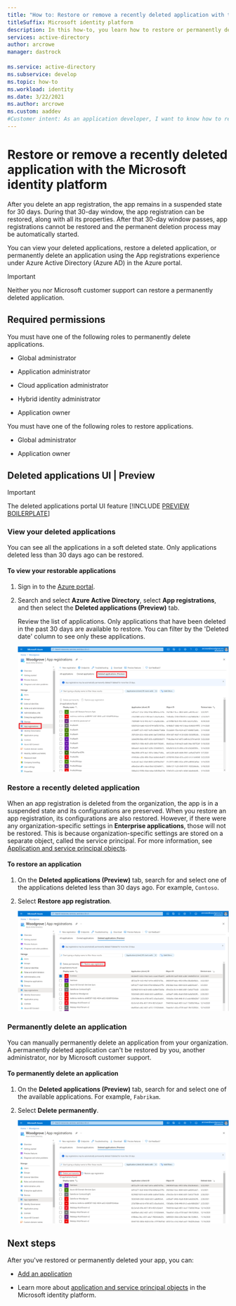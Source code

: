 ```yaml
---
title: "How to: Restore or remove a recently deleted application with the Microsoft identity platform | Azure"
titleSuffix: Microsoft identity platform
description: In this how-to, you learn how to restore or permanently delete a recently deleted application registered with the Microsoft identity platform.
services: active-directory
author: arcrowe
manager: dastrock

ms.service: active-directory
ms.subservice: develop
ms.topic: how-to
ms.workload: identity
ms.date: 3/22/2021
ms.author: arcrowe
ms.custom: aaddev
#Customer intent: As an application developer, I want to know how to restore or permanently delete my recently deleted application from the Microsoft identity platform.
---
```


# Restore or remove a recently deleted application with the Microsoft identity platform
After you delete an app registration, the app remains in a suspended state for 30 days. During that 30-day window, the app registration can be restored, along with all its properties. After that 30-day window passes, app registrations cannot be restored and the permanent deletion process may be automatically started.

You can view your deleted applications, restore a deleted application, or permanently delete an application using the App registrations experience under Azure Active Directory (Azure AD) in the Azure portal.

>[!Important]
>Neither you nor Microsoft customer support can restore a permanently deleted application.

## Required permissions
You must have one of the following roles to permanently delete applications.

- Global administrator

- Application administrator

- Cloud application administrator

- Hybrid identity administrator

- Application owner

You must have one of the following roles to restore applications.

- Global administrator

- Application owner

## Deleted applications UI | Preview

> [!IMPORTANT]
> The deleted applications portal UI feature [!INCLUDE [PREVIEW BOILERPLATE](../../../includes/active-directory-develop-preview.md)]

### View your deleted applications
You can see all the applications in a soft deleted state.  Only applications deleted less than 30 days ago can be restored.

#### To view your restorable applications
1. Sign in to the [Azure portal](https://portal.azure.com/).

2. Search and select **Azure Active Directory**, select **App registrations**, and then select the **Deleted applications (Preview)** tab.

    Review the list of applications. Only applications that have been deleted in the past 30 days are available to restore. You can filter by the 'Deleted date' column to see only these applications.

    ![App registrations - Deleted applications tab](media/quickstart-restore-app/app-reg-deleted-applications.png)

### Restore a recently deleted application

When an app registration is deleted from the organization, the app is in a suspended state and its configurations are preserved. When you restore an app registration, its configurations are also restored.  However, if there were any organization-specific settings in **Enterprise applications**, those will not be restored.  This is because organization-specific settings are stored on a separate object, called the service principal.  For more information, see [Application and service principal objects](app-objects-and-service-principals.md). 


#### To restore an application
1. On the **Deleted applications (Preview)** tab, search for and select one of the applications deleted less than 30 days ago. For example, `Contoso`.

2. Select **Restore app registration**.

    ![App registrations - Deleted applications tab, with Restore app registration option highlighted](media/quickstart-restore-app/app-reg-restore-app.png)

### Permanently delete an application
You can manually permanently delete an application from your organization. A permanently deleted application can't be restored by you, another administrator, nor by Microsoft customer support.

#### To permanently delete an application

1. On the **Deleted applications (Preview)** tab, search for and select one of the available applications. For example, `Fabrikam`.

2. Select **Delete permanently**.

    ![App registrations - Deleted applications tab, with Delete permanently option highlighted](media/quickstart-restore-app/app-reg-permanently-delete-app.png)

## Next steps
After you've restored or permanently deleted your app, you can:

- [Add an application](quickstart-register-app.md)

- Learn more about [application and service principal objects](app-objects-and-service-principals.md) in the Microsoft identity platform.
